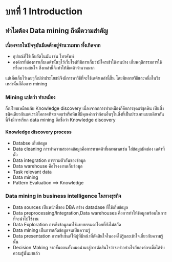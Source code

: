 # บทที่ 1 Introduction
## ทำไมต้อง Data mining ถึงมีความสำคัญ

### เนื่องจากในปัจจุบันมีเดต้าอยู่จำนวนมาก ทั้งเกิดจาก
- อุปกณ์ที่ใช้เก็บอัตโนมัน เช่น โทรศัพท์ 
- องค์กรที่ต้องการเก็บเดต้านั้นๆไว้เว็บไซต์ทีมีการเก็บว่ามีใครเข้าใช้งานบ้าง 
เก็บพฤติกรรมการใช้หรือความสนใจ สิ่งเหล่านี้จึงทำให้มีเดต้าจำนวนมาก 

แต่เมื่อเก็บไว้เฉยๆก็เปล่าประโยชน์จึงมีการหาวิธีที่จะใช้เดต้าเหล่านี้ขึ้น โดยมีหลายวิธีและหนึ่งในวิธเหล่านั้นก็คือการ mining

### Mining แปลว่า ทำเหมือง 
ก็เปรียบเหมือนกับ Knowledge discovery เนื่องจากกการทำเหมืองก็คือการขุดแร่ขุดหิน เป็นสิ่งชนิดเดียวกันแต่เรามีโอกาศทีจะเจอแร่หรือหินที่มีคุณค่ากว่าก้อนอื่นๆในสิ่งที่เป็นประเภทแบบเดียวกันนี้จึงมีการเรียก data mining อีกชื่อว่า Knowledge discovery

#### Knowledge discovery process
- Databse เก็บข้อมูล
- Data cleaning การทำความสะอาดข้อมูลคือการหาเดต้าที่ผดพลาดเช่น ใส่ข้อมูลผิดช่อง เดต้าที่มั่ว
- Data integration การรวมตัวกันของข้อมูล
- Data warehouse คือโรงงงานเก็บข้อมูล
- Task relevant data
- Data mining
- Pattern Evaluation ==> Knowledge

### Data mining in business intelligence ในทางธุรกิจ
- Data sources เป็นหน้าที่ของ DBA สร้าง datadase ที่ใช้เก็บข้อมูล
- Data preprocessing/Integration,Data warehouses คือการทำให้ข้อมูลพร้อมในการที่จะนำไปใช้งาน
- Data Exploration การดึงข้อมูลมาใช้แบบธรรมดาโดยที่ยังไม่สกัด
- Data mining เป็นการสกัดข้อมูลจนเป็นความรู้
- Data presentation การพรีเซ็นต์ให้ผู้ที่มีหน้าที่ตัดสินใจในองค์ได้รู้และเข้าใจเกี่ยวกับความรู้นั้น
- Decision Making จากขั้นตอนทั้งหมดนำมาสู่การตัดสินใจว่าจะทำอย่างไรกับองค์กรเมื่อได้รับความรู้นั้นมาแล้ว
